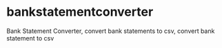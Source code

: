 # bankstatementconverter
Bank Statement Converter, convert bank statements to csv, convert bank statement to csv
